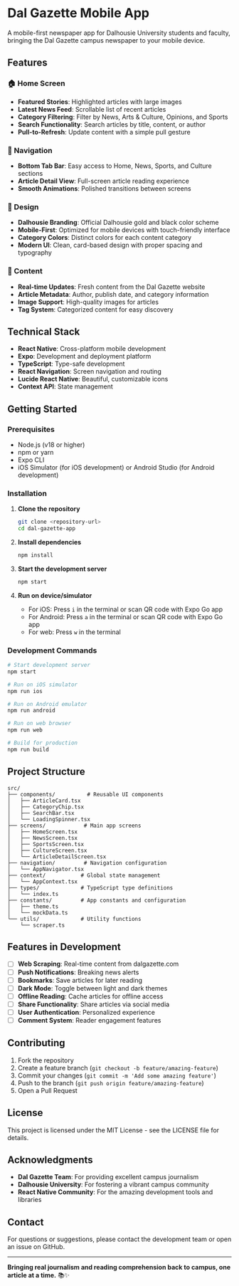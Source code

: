 # Dal Gazette Mobile App

A mobile-first newspaper app for Dalhousie University students and faculty, bringing the Dal Gazette campus newspaper to your mobile device.

## Features

### 🏠 Home Screen
- **Featured Stories**: Highlighted articles with large images
- **Latest News Feed**: Scrollable list of recent articles
- **Category Filtering**: Filter by News, Arts & Culture, Opinions, and Sports
- **Search Functionality**: Search articles by title, content, or author
- **Pull-to-Refresh**: Update content with a simple pull gesture

### 📱 Navigation
- **Bottom Tab Bar**: Easy access to Home, News, Sports, and Culture sections
- **Article Detail View**: Full-screen article reading experience
- **Smooth Animations**: Polished transitions between screens

### 🎨 Design
- **Dalhousie Branding**: Official Dalhousie gold and black color scheme
- **Mobile-First**: Optimized for mobile devices with touch-friendly interface
- **Category Colors**: Distinct colors for each content category
- **Modern UI**: Clean, card-based design with proper spacing and typography

### 📰 Content
- **Real-time Updates**: Fresh content from the Dal Gazette website
- **Article Metadata**: Author, publish date, and category information
- **Image Support**: High-quality images for articles
- **Tag System**: Categorized content for easy discovery

## Technical Stack

- **React Native**: Cross-platform mobile development
- **Expo**: Development and deployment platform
- **TypeScript**: Type-safe development
- **React Navigation**: Screen navigation and routing
- **Lucide React Native**: Beautiful, customizable icons
- **Context API**: State management

## Getting Started

### Prerequisites

- Node.js (v18 or higher)
- npm or yarn
- Expo CLI
- iOS Simulator (for iOS development) or Android Studio (for Android development)

### Installation

1. **Clone the repository**
   ```bash
   git clone <repository-url>
   cd dal-gazette-app
   ```

2. **Install dependencies**
   ```bash
   npm install
   ```

3. **Start the development server**
   ```bash
   npm start
   ```

4. **Run on device/simulator**
   - For iOS: Press `i` in the terminal or scan QR code with Expo Go app
   - For Android: Press `a` in the terminal or scan QR code with Expo Go app
   - For web: Press `w` in the terminal

### Development Commands

```bash
# Start development server
npm start

# Run on iOS simulator
npm run ios

# Run on Android emulator
npm run android

# Run on web browser
npm run web

# Build for production
npm run build
```

## Project Structure

```
src/
├── components/          # Reusable UI components
│   ├── ArticleCard.tsx
│   ├── CategoryChip.tsx
│   ├── SearchBar.tsx
│   └── LoadingSpinner.tsx
├── screens/            # Main app screens
│   ├── HomeScreen.tsx
│   ├── NewsScreen.tsx
│   ├── SportsScreen.tsx
│   ├── CultureScreen.tsx
│   └── ArticleDetailScreen.tsx
├── navigation/         # Navigation configuration
│   └── AppNavigator.tsx
├── context/           # Global state management
│   └── AppContext.tsx
├── types/             # TypeScript type definitions
│   └── index.ts
├── constants/         # App constants and configuration
│   ├── theme.ts
│   └── mockData.ts
└── utils/             # Utility functions
    └── scraper.ts
```

## Features in Development

- [ ] **Web Scraping**: Real-time content from dalgazette.com
- [ ] **Push Notifications**: Breaking news alerts
- [ ] **Bookmarks**: Save articles for later reading
- [ ] **Dark Mode**: Toggle between light and dark themes
- [ ] **Offline Reading**: Cache articles for offline access
- [ ] **Share Functionality**: Share articles via social media
- [ ] **User Authentication**: Personalized experience
- [ ] **Comment System**: Reader engagement features

## Contributing

1. Fork the repository
2. Create a feature branch (`git checkout -b feature/amazing-feature`)
3. Commit your changes (`git commit -m 'Add some amazing feature'`)
4. Push to the branch (`git push origin feature/amazing-feature`)
5. Open a Pull Request

## License

This project is licensed under the MIT License - see the LICENSE file for details.

## Acknowledgments

- **Dal Gazette Team**: For providing excellent campus journalism
- **Dalhousie University**: For fostering a vibrant campus community
- **React Native Community**: For the amazing development tools and libraries

## Contact

For questions or suggestions, please contact the development team or open an issue on GitHub.

---

**Bringing real journalism and reading comprehension back to campus, one article at a time.** 📚✨

